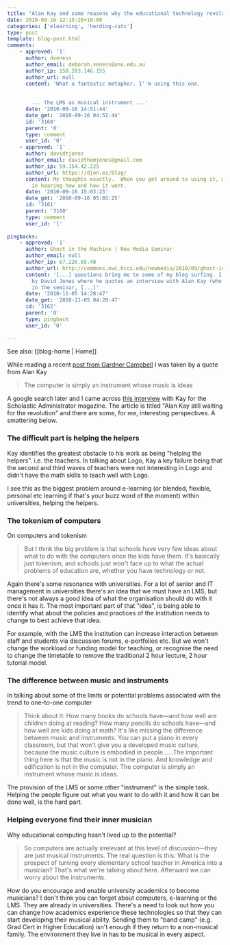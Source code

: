 ```yaml
---
title: "Alan Kay and some reasons why the educational technology revolution hasn&#039;t happened"
date: 2010-09-16 12:15:28+10:00
categories: ['elearning', 'herding-cats']
type: post
template: blog-post.html
comments:
    - approved: '1'
      author: dveness
      author_email: deborah.veness@anu.edu.au
      author_ip: 150.203.146.155
      author_url: null
      content: 'What a fantastic metaphor. I''m using this one.
    
    
        ... the LMS as musical instrument ...'
      date: '2010-09-16 14:51:44'
      date_gmt: '2010-09-16 04:51:44'
      id: '3160'
      parent: '0'
      type: comment
      user_id: '0'
    - approved: '1'
      author: davidtjones
      author_email: davidthomjones@gmail.com
      author_ip: 59.154.42.225
      author_url: https://djon.es/blog/
      content: My thoughts exactly.  When you get around to using it, would be interested
        in hearing how and how it went.
      date: '2010-09-16 15:03:25'
      date_gmt: '2010-09-16 05:03:25'
      id: '3161'
      parent: '3160'
      type: comment
      user_id: '1'
    
pingbacks:
    - approved: '1'
      author: Ghost in the Machine | New Media Seminar
      author_email: null
      author_ip: 67.226.65.48
      author_url: http://commons.nwc.hccs.edu/newmedia/2010/09/ghost-in-the-machine/
      content: '[...] questions bring me to some of my blog surfing. I ran across a post
        by David Jones where he quotes an interview with Alan Kay (who we will read later
        in the seminar, [...]'
      date: '2010-11-05 14:28:47'
      date_gmt: '2010-11-05 04:28:47'
      id: '3162'
      parent: '0'
      type: pingback
      user_id: '0'
    
---
```


See also: [[blog-home | Home]]

While reading a recent [post from Gardner Campbell](http://www.gardnercampbell.net/blog1/?p=1405) I was taken by a quote from Alan Kay

> The computer is simply an instrument whose music is ideas

A google search later and I came across [this interview](http://www2.scholastic.com/browse/article.jsp?id=5) with Kay for the Scholastic Administrator magazine. The article is titled "Alan Kay still waiting for the revolution" and there are some, for me, interesting perspectives. A smattering below.

### The difficult part is helping the helpers

Kay identifies the greatest obstacle to his work as being "helping the helpers". i.e. the teachers. In talking about Logo, Kay a key failure being that the second and third waves of teachers were not interesting in Logo and didn't have the math skills to teach well with Logo.

I see this as the biggest problem around e-learning (or blended, flexible, personal etc learning if that's your buzz word of the moment) within universities, helping the helpers.

### The tokenism of computers

On computers and tokenism

> But I think the big problem is that schools have very few ideas about what to do with the computers once the kids have them. It's basically just tokenism, and schools just won't face up to what the actual problems of education are, whether you have technology or not.

Again there's some resonance with universities. For a lot of senior and IT management in universities there's an idea that we must have an LMS, but there's not always a good idea of what the organisation should do with it once it has it. The most important part of that "idea", is being able to identify what about the policies and practices of the institution needs to change to best achieve that idea.

For example, with the LMS the institution can increase interaction between staff and students via discussion forums, e-portfolios etc. But we won't change the workload or funding model for teaching, or recognise the need to change the timetable to remove the traditional 2 hour lecture, 2 hour tutorial model.

### The difference between music and instruments

In talking about some of the limits or potential problems associated with the trend to one-to-one computer

> Think about it: How many books do schools have—and how well are children doing at reading? How many pencils do schools have—and how well are kids doing at math? It's like missing the difference between music and instruments. You can put a piano in every classroom, but that won't give you a developed music culture, because the music culture is embodied in people......The important thing here is that the music is not in the piano. And knowledge and edification is not in the computer. The computer is simply an instrument whose music is ideas.

The provision of the LMS or some other "instrument" is the simple task. Helping the people figure out what you want to do with it and how it can be done well, is the hard part.

### Helping everyone find their inner musician

Why educational computing hasn't lived up to the potential?

> So computers are actually irrelevant at this level of discussion—they are just musical instruments. The real question is this: What is the prospect of turning every elementary school teacher in America into a musician? That's what we're talking about here. Afterward we can worry about the instruments.

How do you encourage and enable university academics to become musicians? I don't think you can forget about computers, e-learning or the LMS. They are already in universities. There's a need to look out how you can change how academics experience these technologies so that they can start developing their musical ability. Sending them to "band camp" (e.g. Grad Cert in Higher Education) isn't enough if they return to a non-musical family. The environment they live in has to be musical in every aspect.